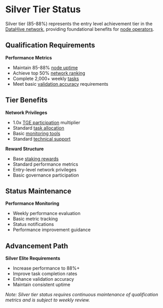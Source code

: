 # Silver Tier Status

Silver tier (85-88%) represents the entry level achievement tier in the [DataHive network](/docs/onboarding/network.md), providing foundational benefits for [node operators](/docs/onboarding/nodes.md).

## Qualification Requirements

**Performance Metrics**
- Maintain 85-88% [node uptime](/docs/onboarding/performance/uptime.md)
- Achieve top 50% [network ranking](/docs/onboarding/performance/ranking.md)
- Complete 2,000+ weekly [tasks](/docs/onboarding/tasks.md)
- Meet basic [validation accuracy](/docs/onboarding/performance/validation.md) requirements

## Tier Benefits

**Network Privileges**
- 1.0x [TGE participation](/docs/onboarding/tge/participation.md) multiplier
- Standard [task allocation](/docs/onboarding/tasks/allocation.md)
- Basic [monitoring tools](/docs/onboarding/monitoring.md)
- Standard [technical support](/docs/onboarding/support.md)

**Reward Structure**
- Base [staking rewards](/docs/onboarding/staking/rewards.md)
- Standard performance metrics
- Entry-level network privileges
- Basic governance participation

## Status Maintenance

**Performance Monitoring**
- Weekly performance evaluation
- Basic metric tracking
- Status notifications
- Performance improvement guidance

## Advancement Path

**Silver Elite Requirements**
- Increase performance to 88%+
- Improve task completion rates
- Enhance validation accuracy
- Maintain consistent uptime

*Note: Silver tier status requires continuous maintenance of qualification metrics and is subject to weekly review.*


